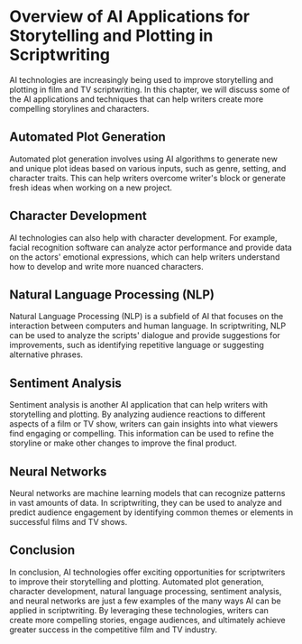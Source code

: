 Overview of AI Applications for Storytelling and Plotting in Scriptwriting
======================================================================================================================================

AI technologies are increasingly being used to improve storytelling and plotting in film and TV scriptwriting. In this chapter, we will discuss some of the AI applications and techniques that can help writers create more compelling storylines and characters.

Automated Plot Generation
-------------------------

Automated plot generation involves using AI algorithms to generate new and unique plot ideas based on various inputs, such as genre, setting, and character traits. This can help writers overcome writer's block or generate fresh ideas when working on a new project.

Character Development
---------------------

AI technologies can also help with character development. For example, facial recognition software can analyze actor performance and provide data on the actors' emotional expressions, which can help writers understand how to develop and write more nuanced characters.

Natural Language Processing (NLP)
---------------------------------

Natural Language Processing (NLP) is a subfield of AI that focuses on the interaction between computers and human language. In scriptwriting, NLP can be used to analyze the scripts' dialogue and provide suggestions for improvements, such as identifying repetitive language or suggesting alternative phrases.

Sentiment Analysis
------------------

Sentiment analysis is another AI application that can help writers with storytelling and plotting. By analyzing audience reactions to different aspects of a film or TV show, writers can gain insights into what viewers find engaging or compelling. This information can be used to refine the storyline or make other changes to improve the final product.

Neural Networks
---------------

Neural networks are machine learning models that can recognize patterns in vast amounts of data. In scriptwriting, they can be used to analyze and predict audience engagement by identifying common themes or elements in successful films and TV shows.

Conclusion
----------

In conclusion, AI technologies offer exciting opportunities for scriptwriters to improve their storytelling and plotting. Automated plot generation, character development, natural language processing, sentiment analysis, and neural networks are just a few examples of the many ways AI can be applied in scriptwriting. By leveraging these technologies, writers can create more compelling stories, engage audiences, and ultimately achieve greater success in the competitive film and TV industry.
